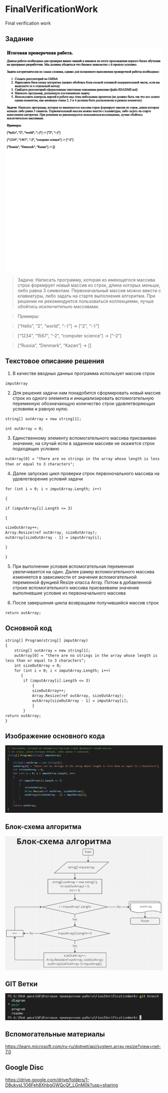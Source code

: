 # FinalVerificationWork
Final verification work

## Задание

![файл контрольной работы](.\FinalVerificationWork.png)

> Задача: Написать программу, которая из имеющегося массива строк формирует новый массив из строк, длина которых меньше, либо равна 3 символам. Первоначальный массив можно ввести с клавиатуры, либо задать на старте выполнения алгоритма. При решении не рекомендуется пользоваться коллекциями, лучше обойтись исключительно массивами.

>Примеры:

>[“Hello”, “2”, “world”, “:-)”] → [“2”, “:-)”]

>[“1234”, “1567”, “-2”, “computer science”] → [“-2”]

>[“Russia”, “Denmark”, “Kazan”] → []

## Текстовое описание решения
1. В качестве вводных данных программа использует массив строк

`imputArray`

2. Для решения задачи нам понадобится сформировать новый массив строк из одного элемента и инициализировать вспомогательную переменную обозначающую количество строк удовлетворяющих условиям и равную нулю.

`string[] outArray = new string[1];`

`int outArray = 0;`

3. Единственному элементу вспомогательного массива присваиваю значение, на случай если в заданном массиве не окажется строк подходящих условию

`outArray[0] = "there are no strings in the array whose length is less than or equal to 3 characters";`

4. Далее запускаю цикл проверки строк первоночального массива на удовлетворение условий задачи

`for (int i = 0; i < imputArray.Length; i++)`

`{`

`if (imputArray[i].Length <= 3)`
    
`{`

    sizeOutArray++;
    Array.Resize(ref outArray, sizeOutArray);
    outArray[sizeOutArray - 1] = imputArray[i];
    
`}`
     
`}`

5. При выполнении условия вспомогательная переменная увеличивается на один.
Далее рамер вспомогательного массива изменяется в зависимости от значения вспомогательной переменной фунцией Resize класса Array. Потом в добавленной строке вспомогательного массива присваеваем значение выполневшие условие из первоначального массива

6. После завершения цикла возвращаем получившийся массив строк

`return outArray;`

## Основной код

    string[] Program(string[] imputArray)
    {
        string[] outArray = new string[1];
        outArray[0] = "there are no strings in the array whose length is less than or equal to 3 characters";
        int sizeOutArray = 0;
        for (int i = 0; i < imputArray.Length; i++)
           {
            if (imputArray[i].Length <= 3)
                {
                sizeOutArray++;
                Array.Resize(ref outArray, sizeOutArray);
                outArray[sizeOutArray - 1] = imputArray[i];
                }
            }
    return outArray;
    }

## Изображение основного кода

![изображение основного кода](.\MainProgram.png)

## Блок-схема алгоритма

![блок-схема алгоритма](.\BlockDiagramOfTheAlgorithm.png)

## GIT Ветки

![GIT Ветки](.\GitBranch.png)

## Вспомогательные материалы
https://learn.microsoft.com/ru-ru/dotnet/api/system.array.resize?view=net-7.0

## Google Disc
https://drive.google.com/drive/folders/1-D8ukysL1O6Feh8XhbgGWQcQf_LGnM0k?usp=sharing